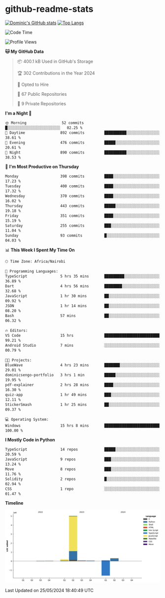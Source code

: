 # github-readme-stats
[![Dominic's GitHub stats](https://github-readme-stats.vercel.app/api?username=Domengo&show_icons=true)](https://github.com/anuraghazra/github-readme-stats)
[![Top Langs](https://github-readme-stats.vercel.app/api/top-langs/?username=Domengo&show_icons=true)](https://github.com/Domengo/github-readme-stats)

<!--START_SECTION:waka-->
![Code Time](http://img.shields.io/badge/Code%20Time-665%20hrs%2032%20mins-blue)

![Profile Views](http://img.shields.io/badge/Profile%20Views-0-blue)

**🐱 My GitHub Data** 

> 📦 400.1 kB Used in GitHub's Storage 
 > 
> 🏆 302 Contributions in the Year 2024
 > 
> 💼 Opted to Hire
 > 
> 📜 67 Public Repositories 
 > 
> 🔑 9 Private Repositories 
 > 
**I'm a Night 🦉** 

```text
🌞 Morning                52 commits          █░░░░░░░░░░░░░░░░░░░░░░░░   02.25 % 
🌆 Daytime                892 commits         ██████████░░░░░░░░░░░░░░░   38.61 % 
🌃 Evening                476 commits         █████░░░░░░░░░░░░░░░░░░░░   20.61 % 
🌙 Night                  890 commits         ██████████░░░░░░░░░░░░░░░   38.53 % 
```
📅 **I'm Most Productive on Thursday** 

```text
Monday                   398 commits         ████░░░░░░░░░░░░░░░░░░░░░   17.23 % 
Tuesday                  400 commits         ████░░░░░░░░░░░░░░░░░░░░░   17.32 % 
Wednesday                370 commits         ████░░░░░░░░░░░░░░░░░░░░░   16.02 % 
Thursday                 443 commits         █████░░░░░░░░░░░░░░░░░░░░   19.18 % 
Friday                   351 commits         ████░░░░░░░░░░░░░░░░░░░░░   15.19 % 
Saturday                 255 commits         ███░░░░░░░░░░░░░░░░░░░░░░   11.04 % 
Sunday                   93 commits          █░░░░░░░░░░░░░░░░░░░░░░░░   04.03 % 
```


📊 **This Week I Spent My Time On** 

```text
🕑︎ Time Zone: Africa/Nairobi

💬 Programming Languages: 
TypeScript               5 hrs 35 mins       █████████░░░░░░░░░░░░░░░░   36.89 % 
Dart                     4 hrs 56 mins       ████████░░░░░░░░░░░░░░░░░   32.68 % 
JavaScript               1 hr 30 mins        ██░░░░░░░░░░░░░░░░░░░░░░░   09.92 % 
JSON                     1 hr 14 mins        ██░░░░░░░░░░░░░░░░░░░░░░░   08.20 % 
Bash                     57 mins             ██░░░░░░░░░░░░░░░░░░░░░░░   06.32 % 

🔥 Editors: 
VS Code                  15 hrs              █████████████████████████   99.21 % 
Android Studio           7 mins              ░░░░░░░░░░░░░░░░░░░░░░░░░   00.79 % 

🐱‍💻 Projects: 
BlueWave                 4 hrs 23 mins       ███████░░░░░░░░░░░░░░░░░░   29.01 % 
dominicsengo-portfolio   3 hrs 1 min         █████░░░░░░░░░░░░░░░░░░░░   19.95 % 
pdf-explainer            2 hrs 28 mins       ████░░░░░░░░░░░░░░░░░░░░░   16.30 % 
quiz-app                 1 hr 49 mins        ███░░░░░░░░░░░░░░░░░░░░░░   12.11 % 
StickerSmash             1 hr 25 mins        ██░░░░░░░░░░░░░░░░░░░░░░░   09.37 % 

💻 Operating System: 
Windows                  15 hrs 8 mins       █████████████████████████   100.00 % 
```

**I Mostly Code in Python** 

```text
TypeScript               14 repos            █████░░░░░░░░░░░░░░░░░░░░   20.59 % 
JavaScript               9 repos             ███░░░░░░░░░░░░░░░░░░░░░░   13.24 % 
Move                     8 repos             ███░░░░░░░░░░░░░░░░░░░░░░   11.76 % 
Solidity                 2 repos             █░░░░░░░░░░░░░░░░░░░░░░░░   02.94 % 
CSS                      1 repo              ░░░░░░░░░░░░░░░░░░░░░░░░░   01.47 % 
```



**Timeline**

![Lines of Code chart](https://raw.githubusercontent.com/Domengo/Domengo/main/assets/bar_graph.png)


 Last Updated on 25/05/2024 18:40:49 UTC
<!--END_SECTION:waka-->


